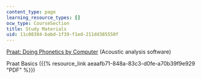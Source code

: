 ```yaml
---
content_type: page
learning_resource_types: []
ocw_type: CourseSection
title: Study Materials
uid: 11c08384-babd-1f39-f1ed-211dd385550f
---
```


[Praat: Doing Phonetics by Computer](http://www.fon.hum.uva.nl/praat/) (Acoustic analysis software)

Praat Basics ({{% resource_link aeaafb71-848a-83c3-d0fe-a70b39f9e929 "PDF" %}})